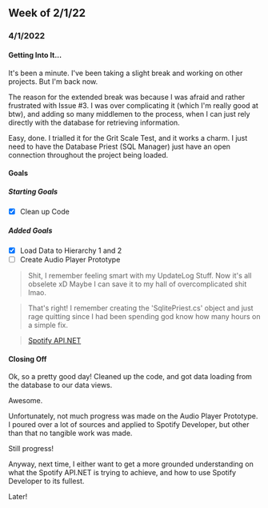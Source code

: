 ## Week of 2/1/22
### 4/1/2022
#### Getting Into It...
It's been a minute. I've been taking a slight break and working on other projects.
But I'm back now.

The reason for the extended break was because I was afraid and rather frustrated with
Issue #3. I was over complicating it (which I'm really good at btw), and adding
so many middlemen to the process, when I can just rely directly with the database
for retrieving information.

Easy, done.
I trialled it for the Grit Scale Test, and it works a charm. I just need to have
the Database Priest (SQL Manager) just have an open connection throughout
the project being loaded.

#### Goals
##### Starting Goals
- [x] Clean up Code
##### Added Goals
- [x] Load Data to Hierarchy 1 and 2
- [ ] Create Audio Player Prototype 
> Shit, I remember feeling smart with my UpdateLog Stuff. Now it's all obselete xD
Maybe I can save it to my hall of overcomplicated shit lmao.

>That's right! I remember creating the 'SqlitePriest.cs' object and just rage quitting
since I had been spending god know how many hours on a simple fix.

> [Spotify API.NET](https://johnnycrazy.github.io/SpotifyAPI-NET/docs/introduction)

#### Closing Off
Ok, so a pretty good day!
Cleaned up the code, and got data loading from the database to our data views.

Awesome.

Unfortunately, not much progress was made on the Audio Player Prototype.
I poured over a lot of sources and applied to Spotify Developer, but
other than that no tangible work was made.

Still progress!

Anyway, next time, I either want to get a more grounded understanding on what the
Spotify API.NET is trying to achieve, and how to use Spotify Developer to its fullest.

Later!
